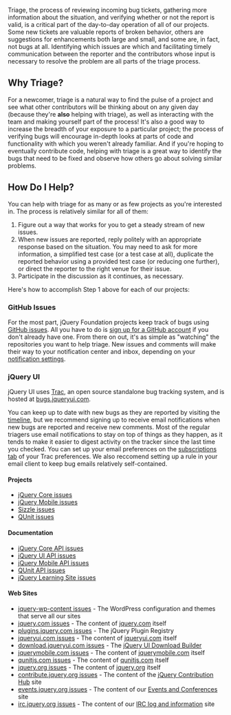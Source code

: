 <script>{
	"title": "Bug Triage"
}</script>

Triage, the process of reviewing incoming bug tickets, gathering more
information about the situation, and verifying whether or not the report is
valid, is a critical part of the day-to-day operation of all of our projects.
Some new tickets are valuable reports of broken behavior, others are
suggestions for enhancements both large and small, and some are, in fact, not
bugs at all. Identifying which issues are which and facilitating timely
communication between the reporter and the contributors whose input is
necessary to resolve the problem are all parts of the triage process.

## Why Triage?

For a newcomer, triage is a natural way to find the pulse of a
project and see what other contributors will be thinking about on any given day
(because they're **also** helping with triage), as well as interacting with the
team and making yourself part of the process! It's also a good way to increase
the breadth of your exposure to a particular project; the process of
verifying bugs will encourage in-depth looks at parts of code and
functionality with which you weren't already familiar. And if you're hoping to
eventually contribute code, helping with triage is a great way to identify the
bugs that need to be fixed and observe how others go about solving similar
problems.

## How Do I Help?

You can help with triage for as many or as few projects as you're interested in. The process
is relatively similar for all of them:

1. Figure out a way that works for you to get a steady stream of new issues.
2. When new issues are reported, reply politely with an appropriate response
based on the situation. You may need to ask for more information, a simplified
test case (or a test case at all), duplicate the reported behavior using a
provided test case (or reducing one further), or direct the reporter to the
right venue for their issue.
3. Participate in the discussion as it continues, as necessary.

Here's how to accomplish Step 1 above for each of our projects:

### GitHub Issues

For the most part, jQuery Foundation projects keep track of bugs using [GitHub
issues](https://github.com/features/projects/issues). All you have to do is
[sign up for a GitHub account](https://github.com/signup/free) if you don't already have one. From there on
out, it's as simple as "watching" the repositories you want to help triage. New
issues and comments will make their way to your notification center and inbox,
depending on your [notification settings](https://github.com/settings/notifications).

### jQuery UI

jQuery UI uses [Trac](http://trac.edgewall.org/), an open source standalone bug tracking system, and is hosted at [bugs.jqueryui.com](http://bugs.jqueryui.com).

You can keep up to date with new bugs as they are reported by visiting the
[timeline](http://bugs.jqueryui.com/timeline), but we recommend
signing up to receive email notifications when new bugs are reported and
receive new comments.  Most of the regular triagers use email notifications
to stay on top of things as they happen, as it tends to make it easier to
digest activity on the tracker since the last time you checked.  You can set up
your email preferences on the [subscriptions
tab](http://bugs.jqueryui.com/prefs/subscriptions) of your Trac preferences. We
also reccomend setting up a rule in your email client to keep bug emails
relatively self-contained.

#### Projects

* [jQuery Core issues](https://github.com/jquery/jquery/issues)
* [jQuery Mobile issues](https://github.com/jquery/jquery-mobile/issues)
* [Sizzle issues](https://github.com/jquery/sizzle/issues)
* [QUnit issues](https://github.com/jquery/qunit/issues)

#### Documentation

* [jQuery Core API issues](https://github.com/jquery/api.jquery.com/issues)
* [jQuery UI API issues](https://github.com/jquery/api.jqueryui.com/issues)
* [jQuery Mobile API issues](https://github.com/jquery/api.jquerymobile.com/issues)
* [QUnit API issues](https://github.com/jquery/api.qunitjs.com/issues)
* [jQuery Learning Site issues](https://github.com/jquery/learn.jquery.com/issues)

#### Web Sites

* [jquery-wp-content issues](https://github.com/jquery/jquery-wp-content/issues) - The WordPress configuration and themes that serve all our sites
* [jquery.com issues](https://github.com/jquery/jquery.com/issues) - The content of [jquery.com](http://jquery.com) itself
* [plugins.jquery.com issues](https://github.com/jquery/plugins.jquery.com/issues) - The jQuery Plugin Registry
* [jqueryui.com issues](https://github.com/jquery/jqueryui.com/issues) - The content of [jqueryui.com](http://jqueryui.com) itself
* [download.jqueryui.com issues](https://github.com/jquery/download.jqueryui.com/issues) - The [jQuery UI Download Builder](http://download.jqueryui.com)
* [jquerymobile.com issues](https://github.com/jquery/jquerymobile.com/issues) - The content of [jquerymobile.com](http://jquerymobile.com) itself
* [qunitjs.com issues](https://github.com/jquery/qunitjs.com/issues) - The content of [qunitjs.com](http://qunitjs.com) itself
* [jquery.org issues](https://github.com/jquery/jquery.org/issues) - The content of [jquery.org](http://jquery.org) itself
* [contribute.jquery.org issues](https://github.com/jquery/contribute.jquery.org/issues) - The content of the [jQuery Contribution Hub](http://contribute.jquery.org) site
* [events.jquery.org issues](https://github.com/jquery/jquery.org/issues) - The content of our [Events and Conferences](http://events.jquery.org) site
* [irc.jquery.org issues](https://github.com/jquery/irc.jquery.org/issues) - The content of our [IRC log and information](http://irc.jquery.org) site
